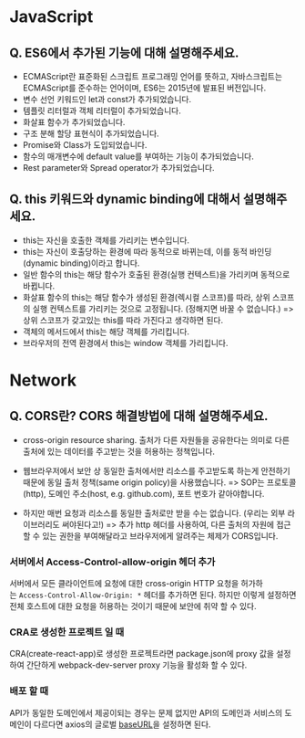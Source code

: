 # JavaScript

## Q. ES6에서 추가된 기능에 대해 설명해주세요.

- ECMAScript란 표준화된 스크립트 프로그래밍 언어를 뜻하고, 자바스크립트는 ECMAScript를 준수하는 언어이며, ES6는 2015년에 발표된 버전입니다.
- 변수 선언 키워드인 let과 const가 추가되었습니다.
- 템플릿 리터럴과 객체 리터럴이 추가되었습니다.
- 화살표 함수가 추가되었습니다.
- 구조 분해 할당 표현식이 추가되었습니다.
- Promise와 Class가 도입되었습니다.
- 함수의 매개변수에 default value를 부여하는 기능이 추가되었습니다.
- Rest parameter와 Spread operator가 추가되었습니다.

## Q. this 키워드와 dynamic binding에 대해서 설명해주세요.

- this는 자신을 호출한 객체를 가리키는 변수입니다.
- this는 자신이 호출당하는 환경에 따라 동적으로 바뀌는데, 이를 동적 바인딩(dynamic binding)이라고 합니다.
- 일반 함수의 this는 해당 함수가 호출된 환경(실행 컨텍스트)을 가리키며 동적으로 바뀝니다.
- 화살표 함수의 this는 해당 함수가 생성된 환경(렉시컬 스코프)를 따라, 상위 스코프의 실행 컨텍스트를 가리키는 것으로 고정됩니다. (정해지면 바꿀 수 없습니다.)
  => 상위 스코프가 갖고있는 this를 따라 가진다고 생각하면 된다.
- 객체의 메서드에서 this는 해당 객체를 가리킵니다.
- 브라우저의 전역 환경에서 this는 window 객체를 가리킵니다.

# Network

## Q. CORS란? CORS 해결방법에 대해 설명해주세요.

- cross-origin resource sharing. 출처가 다른 자원들을 공유한다는 의미로 다른 출처에 있는 데이터를 주고받는 것을 허용하는 정책입니다.

- 웹브라우저에서 보안 상 동일한 출처에서만 리소스를 주고받도록 하는게 안전하기 때문에 동일 출처 정책(same origin policy)을 사용했습니다. => SOP는 프로토콜(http), 도메인 주소(host, e.g. github.com), 포트 번호가 같아야합니다.

- 하지만 매번 요청과 리소스를 동일한 출처로만 받을 수는 없습니다. (우리는 외부 라이브러리도 써야된다고!)
  => 추가 http 헤더를 사용하여, 다른 출처의 자원에 접근할 수 있는 권한을 부여해달라고 브라우저에게 알려주는 체제가 CORS입니다.

### 서버에서 Access-Control-allow-origin 헤더 추가

서버에서 모든 클라이언트에 요청에 대한 cross-origin HTTP 요청을 허가하는 `Access-Control-Allow-Origin: *` 헤더를 추가하면 된다. 하지만 이렇게 설정하면 전체 호스트에 대한 요청을 허용하는 것이기 때문에 보안에 취약 할 수 있다.

### CRA로 생성한 프로젝트 일 때

CRA(create-react-app)로 생성한 프로젝트라면 package.json에 proxy 값을 설정하여 간단하게 webpack-dev-server proxy 기능을 활성화 할 수 있다.

### 배포 할 때

API가 동일한 도메인에서 제공이되는 경우는 문제 없지만 API의 도메인과 서비스의 도메인이 다르다면 axios의 글로벌 [baseURL](https://github.com/axios/axios#global-axios-defaults)을 설정하면 된다.
